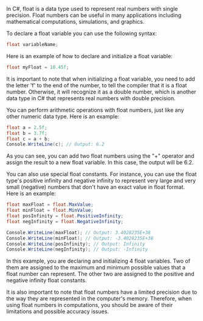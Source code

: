 In C#, float is a data type used to represent real numbers with single precision. Float numbers can be useful in many applications including mathematical computations, simulations, and graphics.

To declare a float variable you can use the following syntax:

```csharp
float variableName;
```

Here is an example of how to declare and initialize a float variable:

```csharp
float myFloat = 10.45f;
```

It is important to note that when initializing a float variable, you need to add the letter 'f' to the end of the number, to tell the compiler that it is a float number. Otherwise, it will recognize it as a double number, which is another data type in C# that represents real numbers with double precision.

You can perform arithmetic operations with float numbers, just like any other numeric data type. Here is an example:

```csharp
float a = 2.5f;
float b = 3.7f;
float c = a + b;
Console.WriteLine(c); // Output: 6.2
```

As you can see, you can add two float numbers using the "+" operator and assign the result to a new float variable. In this case, the output will be 6.2.

You can also use special float constants. For instance, you can use the float type's positive infinity and negative infinity to represent very large and very small (negative) numbers that don't have an exact value in float format. Here is an example:

```csharp
float maxFloat = float.MaxValue;
float minFloat = float.MinValue;
float posInfinity = float.PositiveInfinity;
float negInfinity = float.NegativeInfinity;

Console.WriteLine(maxFloat); // Output: 3.4028235E+38
Console.WriteLine(minFloat); // Output: -3.4028235E+38
Console.WriteLine(posInfinity); // Output: Infinity
Console.WriteLine(negInfinity); // Output: -Infinity
```

In this example, you are declaring and initializing 4 float variables. Two of them are assigned to the maximum and minimum possible values that a float number can represent. The other two are assigned to the positive and negative infinity float constants.

It is also important to note that float numbers have a limited precision due to the way they are represented in the computer's memory. Therefore, when using float numbers in computations, you should be aware of their limitations and possible accuracy issues.